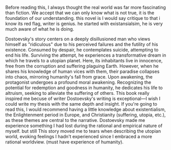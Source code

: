 

Before reading this, I always thought the real world was far more fascinating than fiction. We accept that we can only know what is not true, it is the foundation of our understanding. this novel is I would say critique to that i know its red flag, writer is genius. he started with existansialsim, he is very much aware of what he is doing. 

Dostoevsky's story centers on a deeply disillusioned man who views himself as "ridiculous" due to his perceived failures and the futility of his existence. Consumed by despair, he contemplates suicide, attempting to end his life. Surviving the attempt, he experiences a transformative dream in which he travels to a utopian planet. Here, its inhabitants live in innocence, free from the corruption and suffering plaguing Earth. However, when he shares his knowledge of human vices with them, their paradise collapses into chaos, mirroring humanity's fall from grace. Upon awakening, the protagonist undergoes a profound moral awakening. Recognizing the potential for redemption and goodness in humanity, he dedicates his life to altruism, seeking to alleviate the suffering of others.
This book really inspired me becuse of writer Dostoevsky's writing is exceptional—I wish I could write my thesis with the same depth and insight. If you're going to read this, I would recommend having a little knowledge about existentialism, the Enlightenment period in Europe, and Christianity (suffering, utopia, etc.), as these themes are central to the narrative. Dostoevsky made me experience something I had lost during the rational and empirical nature of myself.  but still This story moved me to tears when describing the utopian world, evoking feelings I hadn't experienced since I embraced a more rational worldview. (must have experience of humanity).